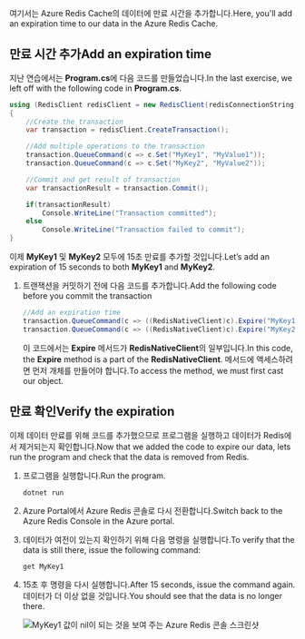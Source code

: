 <span data-ttu-id="48166-101">여기서는 Azure Redis Cache의 데이터에 만료 시간을 추가합니다.</span><span class="sxs-lookup"><span data-stu-id="48166-101">Here, you'll add an expiration time to our data in the Azure Redis Cache.</span></span>

## <a name="add-an-expiration-time"></a><span data-ttu-id="48166-102">만료 시간 추가</span><span class="sxs-lookup"><span data-stu-id="48166-102">Add an expiration time</span></span>

<span data-ttu-id="48166-103">지난 연습에서는 **Program.cs**에 다음 코드를 만들었습니다.</span><span class="sxs-lookup"><span data-stu-id="48166-103">In the last exercise, we left off with the following code in **Program.cs**.</span></span>

```csharp
using (RedisClient redisClient = new RedisClient(redisConnectionString))
{
    //Create the transaction
    var transaction = redisClient.CreateTransaction();

    //Add multiple operations to the transaction
    transaction.QueueCommand(c => c.Set("MyKey1", "MyValue1"));
    transaction.QueueCommand(c => c.Set("MyKey2", "MyValue2"));

    //Commit and get result of transaction
    var transactionResult = transaction.Commit();

    if(transactionResult)
        Console.WriteLine("Transaction committed");
    else
        Console.WriteLine("Transaction failed to commit");
}
```

<span data-ttu-id="48166-104">이제 **MyKey1** 및 **MyKey2** 모두에 15초 만료를 추가할 것입니다.</span><span class="sxs-lookup"><span data-stu-id="48166-104">Let’s add an expiration of 15 seconds to both **MyKey1** and **MyKey2**.</span></span>

1. <span data-ttu-id="48166-105">트랜잭션을 커밋하기 전에 다음 코드를 추가합니다.</span><span class="sxs-lookup"><span data-stu-id="48166-105">Add the following code before you commit the transaction</span></span>

    ```csharp
    //Add an expiration time
    transaction.QueueCommand(c => ((RedisNativeClient)c).Expire("MyKey1", 15));
    transaction.QueueCommand(c => ((RedisNativeClient)c).Expire("MyKey2", 15));
    ```

    <span data-ttu-id="48166-106">이 코드에서는 **Expire** 메서드가 **RedisNativeClient**의 일부입니다.</span><span class="sxs-lookup"><span data-stu-id="48166-106">In this code, the **Expire** method is a part of the **RedisNativeClient**.</span></span> <span data-ttu-id="48166-107">메서드에 액세스하려면 먼저 개체를 만들어야 합니다.</span><span class="sxs-lookup"><span data-stu-id="48166-107">To access the method, we must first cast our object.</span></span>

## <a name="verify-the-expiration"></a><span data-ttu-id="48166-108">만료 확인</span><span class="sxs-lookup"><span data-stu-id="48166-108">Verify the expiration</span></span>

<span data-ttu-id="48166-109">이제 데이터 만료를 위해 코드를 추가했으므로 프로그램을 실행하고 데이터가 Redis에서 제거되는지 확인합니다.</span><span class="sxs-lookup"><span data-stu-id="48166-109">Now that we added the code to expire our data, lets run the program and check that the data is removed from Redis.</span></span>

1. <span data-ttu-id="48166-110">프로그램을 실행합니다.</span><span class="sxs-lookup"><span data-stu-id="48166-110">Run the program.</span></span>

    ```bash
    dotnet run
    ```
    
1. <span data-ttu-id="48166-111">Azure Portal에서 Azure Redis 콘솔로 다시 전환합니다.</span><span class="sxs-lookup"><span data-stu-id="48166-111">Switch back to the Azure Redis Console in the Azure portal.</span></span>

1. <span data-ttu-id="48166-112">데이터가 여전이 있는지 확인하기 위해 다음 명령을 실행합니다.</span><span class="sxs-lookup"><span data-stu-id="48166-112">To verify that the data is still there, issue the following command:</span></span>

    ```
    get MyKey1
    ```

1. <span data-ttu-id="48166-113">15초 후 명령을 다시 실행합니다.</span><span class="sxs-lookup"><span data-stu-id="48166-113">After 15 seconds, issue the command again.</span></span> <span data-ttu-id="48166-114">데이터가 더 이상 없을 것입니다.</span><span class="sxs-lookup"><span data-stu-id="48166-114">You should see that the data is no longer there.</span></span>

    ![MyKey1 값이 nil이 되는 것을 보여 주는 Azure Redis 콘솔 스크린샷](../media/6-redis-console-data-expiration.png)